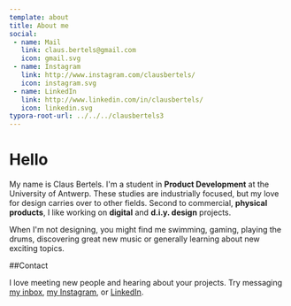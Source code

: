 ```yaml
---
template: about
title: About me
social: 
 - name: Mail
   link: claus.bertels@gmail.com
   icon: gmail.svg
 - name: Instagram
   link: http://www.instagram.com/clausbertels/
   icon: instagram.svg
 - name: LinkedIn
   link: http://www.linkedin.com/in/clausbertels/
   icon: linkedin.svg
typora-root-url: ../../../clausbertels3
---
```


# Hello

My name is Claus Bertels. I'm a student in **Product Development** at the University of Antwerp. These studies are industrially focused, but my love for design carries over to other fields. Second to commercial, **physical products**, I like working on **digital** and **d.i.y. design** projects. 

When I'm not designing, you might find me swimming, gaming, playing the drums, discovering great new music or generally learning about new exciting topics. 

##Contact

I love meeting new people and hearing about your projects. Try messaging [my inbox], [my Instagram], or [LinkedIn].

[my inbox]: mailto:claus.bertels@gmail.com	"Mail me"
[my Instagram]: http://www.instagram.com/clausbertels/	"My Instagram profile"
[LinkedIn]: http://www.linkedin.com/in/clausbertels "My LinkedIn profile"








